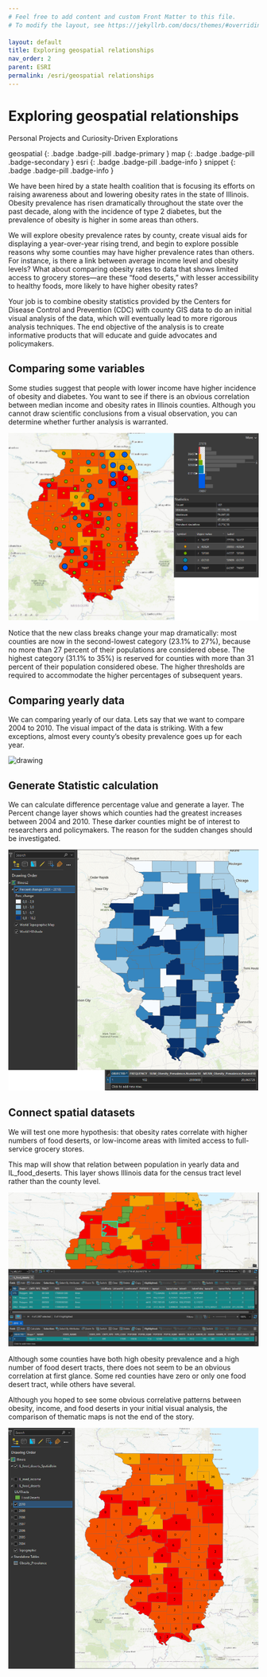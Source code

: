 ```yaml
---
# Feel free to add content and custom Front Matter to this file.
# To modify the layout, see https://jekyllrb.com/docs/themes/#overriding-theme-defaults

layout: default
title: Exploring geospatial relationships
nav_order: 2
parent: ESRI
permalink: /esri/geospatial relationships
---
```


# Exploring geospatial relationships
Personal Projects and Curiosity-Driven Explorations
<br>

geospatial
{: .badge .badge-pill .badge-primary }
map
{: .badge .badge-pill .badge-secondary }
esri
{: .badge .badge-pill .badge-info }
snippet
{: .badge .badge-pill .badge-info }


We have been hired by a state health coalition that is focusing its efforts on raising awareness about and lowering obesity rates in the state of Illinois. Obesity prevalence has risen dramatically throughout the state over the past decade, along with the incidence of type 2 diabetes, but the prevalence of obesity is higher in some areas than others. 

We will explore obesity prevalence rates by county, create visual aids for displaying a year-over-year rising trend, and begin to explore possible reasons why some counties may have higher prevalence rates than others. For instance, is there a link between average income level and obesity levels? What about comparing obesity rates to data that shows limited access to grocery stores—are these “food deserts,” with lesser accessibility to healthy foods, more likely to have higher obesity rates?

Your job is to combine obesity statistics provided by the Centers for Disease Control and Prevention (CDC) with county GIS data to do an initial visual analysis of the data, which will eventually lead to more rigorous analysis techniques. The end objective of the analysis is to create informative products that will educate and guide advocates and policymakers.


## Comparing some variables
Some studies suggest that people with lower income have higher incidence of
obesity and diabetes. You want to see if there is an obvious correlation
between median income and obesity rates in Illinois counties. Although you cannot draw scientific conclusions from a visual observation, you can determine whether further analysis is warranted.

<img src="/assets/images/esri/esri_05.png" alt="drawing"/>

Notice that the new class breaks change your map dramatically: most counties are now in the second-lowest category (23.1% to 27%), because no more than 27 percent of their populations are considered obese. The highest category (31.1% to 35%) is reserved for counties with more than 31 percent of their population considered obese. The higher thresholds are required to accommodate the higher percentages of subsequent years.


## Comparing yearly data
We can comparing yearly of our data. Lets say that we want to compare 2004 to 2010. The visual impact of the data is striking. With a few exceptions, almost every county’s obesity prevalence goes up for each year.

<img src="/assets/images/esri/esri_06.gif" alt="drawing"/>


## Generate Statistic calculation
We can calculate difference percentage value and generate a layer. The Percent change layer shows which counties had the greatest increases between 2004 and 2010. These darker counties might be of interest to researchers and policymakers. The reason for the sudden changes should be investigated.

<img src="/assets/images/esri/esri_07.png" alt="drawing"/>


## Connect spatial datasets
We will test one more hypothesis: that obesity rates correlate with higher numbers of food deserts, or low-income areas with limited access to full-service grocery stores.

This map will show that relation between population in yearly data and IL_food_deserts. This layer shows Illinois data for the census tract level rather than the county level. 

<img src="/assets/images/esri/esri_08.png" alt="drawing"/>

Although some counties have both high obesity prevalence and a high number of food desert tracts, there does not seem to be an obvious correlation at first glance. Some red counties have zero or only one food desert tract, while others have several.

Although you hoped to see some obvious correlative patterns between obesity, income, and food deserts in your initial visual analysis, the comparison of thematic maps is not the end of the story.

<img src="/assets/images/esri/esri_09.png" alt="drawing"/>




